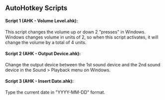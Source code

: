 ## AutoHotkey Scripts

#### Script 1 (AHK - Volume Level.ahk): 
This script changes the volume up or down 2 "presses" in Windows. Windows changes volume in units of 2, so when this script activates, it will change the volume by a total of 4 units.

#### Script 2 (AHK - Output Device.ahk): 
Change the output device between the 1st sound device and the 2nd sound device in the Sound > Playback menu on Windows.

#### Script 3 (AHK - Insert Date.ahk): 
Type the current date in "YYYY-MM-DD" format.
